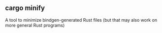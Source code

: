 cargo minify
------------
A tool to minimize bindgen-generated Rust files (but that may also work on more general Rust programs)
